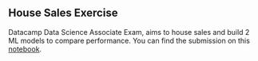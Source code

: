 ## House Sales Exercise
Datacamp Data Science Associate Exam, aims to house sales and build 2 ML models to compare performance. You can find the submission on this [notebook](https://github.com/mauro-cesar-bh/data-science/blob/main/house-sales/notebook.ipynb).


